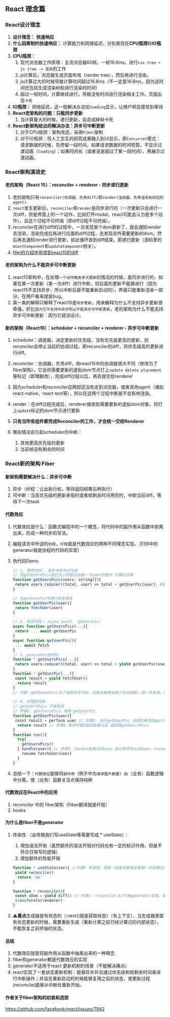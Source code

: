 ## React 理念篇

### React设计理念

1. **设计理念：** **快速响应**
2. **什么因素制约快速响应：** 计算能力和网络延迟，分别表现在**CPU瓶颈**和**IO瓶颈**
3. **CPU瓶颈：**
   1. 现代浏览器工作原理：主流浏览器60帧，一帧16.6ms，进行` css tree + js tree -> 渲染 `的工作
   2. js计算后，浏览器生成页面布局（render tree），然后再进行渲染。
   3. js计算过大的时候导致计算时间超过16.6ms（不一定是16.6ms，因为这时间还包括生成渲染树和进行渲染的时间）
   4. 超过一帧时间，计算继续进行，导致没有时间进行渲染相关工作。页面出现`卡死`
4. **IO瓶颈：** 网络延迟，这一般解决办法加`loading`显示，让用户明显感觉到等待
5. **React老架构的问题：只能同步更新**
   1. 当计算量大的时候，递归更新，会造成掉帧卡死
6. **React新架构给出的解决办法：异步可中断更新**
   1. 对于CPU瓶颈：架构改造，采用`Fiber`架构
   2. 对于IO瓶颈：将人工交互的研究成果融入到UI显示，即`Concurret`模式：请求数据的时候，先停留一段时间，如果请求数据的时间短暂，不显示过渡动画（`loading`）；如果时间长（或者说是超过了某一段时间），再展示过渡动画。



### React架构演进史

#### 老的架构（React 15）：reconciler + renderer  - 同步递归更新

1. 老的架构只有`reconciler(协调器，负责diff)`和`render(渲染器，负责渲染到对应的agent)`
2. `react`发生更新后，`reconciler`和`render`是同步进行的（一次更新只会进行一次diff，但是界面上的一个动作，比如打开modal，react可能会认为是多个动作），且这个过程不可终端（即diff过程不可终端）。
3. reconciler在进行diff的过程中，一旦发现某个dom更新了，就会通知render去渲染，渲染完成后再进行后面的diff过程，去发现另外需要更新的dom，然后再去通知render进行更新，如此循环直到diff结束，即递归更新（源码里的`mountComponent`和`updateComponent`相关）。
4. [filer的介绍中有提到react15的diff](https://www.youtube.com/watch?v=ZCuYPiUIONs&t=801s)

#### 老的架构为什么不能异步可中断更新

1. react15架构中，在处理`一个动作触发多次更新`的情况的时候，是同步进行的，如果在某一次更新（某一次diff）进行中断，则后面的更新不能够进行（因为react15不支持异步，所以中断后是不能重新启动的），界面只能重新渲染一部分，在用户看来就是bug。
2. 第一条的解释只解释了react15是`同步更新`，用来解释为什么不支持异步更新很牵强，好比`因为它不支持中异步所以不能异步可中断更新`，老的架构为什么不能支持异步可中断更新：因为它就没设计。

#### 新的架构（React16）：scheduler + reconciler + renderer - 异步可中断更新

1. scheduler：调度器，决定更新的优先级，当有优先级更高的更新，则reconciler会停止当前的协调过程，即reconciler的diff，将优先级高的更新进行diff。

2. reconciler：协调器，负责diff，和react15中的协调器很大不同（修改为了fiber架构），它会将需要更新的虚拟dom节点打上`update delete placement`等标记（即增删改），完成diff过程以后，再去提交给renderer

3. 因为scheduler和reconciler这两部还没有走到浏览器，或者其他agent（诸如react-native，react-test等），所以在这两个过程中断是不会影响渲染。

4. render：在diff过程完成后，renderer接收到需要更新的虚拟dom对象，将打上`update`标记的dom节点进行更新

5. **只有当所有组件都完成Reconciler的工作，才会统一交给Renderer**

6. 哪些情况会引起scheduler的中断：

   1. 其他更高优先级的更新
   2. 当前帧没有剩余的时间

   
   
### React新的架构 Fiber

#### 新架构需要解决什么：异步可中断

1. 异步（纤程：让出执行权，等待返回结果后再执行）
2. 可中断：当高优先级的更新来临时或者帧剩余时间用完时，中断当前diff，等待下一次task

#### 代数效应

1. 代数效应是什么：函数式编程中的一个概念，将代码中的副作用从函数中剥离出来，形成一种同步的写法。

2. 编程语言中所说的`协程`，`纤程`就是代数效应的两种不同理念实现。（ES6中的generator就是协程的代码的实现）

3. 伪代码Demo

   ``````javascript
   // 1. 理想代码： 同步书写方式完成
   // 在getUsersPics我们关心的是去加每一个user的图片 计算出总和
   function getUsersPics(users: string[]){
   	return users.reducer((total, user) => total + getUserPic(user), 0)
   }
   
   // 在getUserPic中进行异步请求
   function getUserPic(user){
   	return fetchUer(user)
   }
   
   // 2. 现实代码： async await （generator）
   async function getUsersPics(...){
   	return ... await getUserPic
   }
   async function getUserPic(){
   	... await fetch
   }
   // 3. generator伪代码
   function * getUsersPics(...){
   	return users.reducer((total, user) => total + yield getUserPic(user), 0)
   }
   function * getUserPic(...){
   	const result = yield fetchUser()
     return result
   } 
   // 问题：getUsersPics为了调用异步代码，自身也被传染成了异步函数；进一步来讲，想要调用getUsersPics 也得声明个异步函数.即在ES6的generator机制中，会污染调用函数
   
   // 4. 纤程伪代码
   // getUsersPics 不用改变
   // 步骤1. getUsersPics 调用 getUserPic
   function getUserPic(user){
   	cosnt result = perform user // 步骤2. 执行getUserPic 当遇到单间自perform，像try catch 一样抛出user （类似于yield）
     return result // 步骤4.等待步骤3返回结果以后 返回给getUsersPics
   }
   function run(){
     try{
       getUsersPics()
     } handle(user){ // 步骤3. handle到抛出的user 执行异步fetchUser，resume将结果返回给 perform处 （类似于.next()）实现了可中断
       resume fetchUser(user)
     }
   }
   
   ``````

4. 总结一下：`代数效应`能够将`副作用`（例子中为`请求图片数量`）从（业务）函数逻辑中分离，使（业务）函数关注点保持纯粹

#### 代数效应在React中的应用

1. reconciler 中的 fiber架构（fiiber翻译就是纤程）
2. hooks

#### 为什么是fiber不是generator

1. 传染性 （会导致我们写useState等需要写成 * useState）：

   1. 增加语法开销（虽然额外的语法开销对代码也有一定的标识作用，但是不符合日常写的逻辑）
   2. 增加额外的性能开销

   ```javascript
   function * useState(xxx){ //步骤2 传染性，调用（或者说是发起更新）的函数也必须是reconcile
   	yield reconcile()
     return 'ok'
   }
   
   function * reconcile(){
   	const vDom = yield diff() // 步骤1. reconcile diff用generator实现，需要reconcile也得是generate函数
   	transformTo(renderer)
   }
   ```

2. :warning:**重点**生成器是有状态的（.next()就是获取状态）（有上下文），当生成器里面有状态更新的时候，需要重新生成（重新计算之前已经计算过的内部状态），不能恢复之前终端的状态。

#### 总结

1. 代数效应就是将副作用从函数中抽离出来的一种理念
2. fiber和generator都是代数效应的实现
3. generator不适用于react 更新机制的场景（不能解决痛点）
4. react实现了一套状态更新机制：能够异步并且通过优先级和帧剩余时间来进行中断操作；并且在重新启动的时候能够复用之前的状态，使更新过程(reconcile)能够从中断处重新开始。

#### 作者关于fiber架构的初衷和选型

https://github.com/facebook/react/issues/7942

